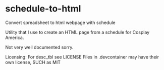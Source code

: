 # schedule-to-html
Convert spreadsheet to html webpage with schedule

Utility that I use to create an HTML page from a schedule for Cosplay America.

Not very well documented sorry.

Licensing:
For desc_tbl see LICENSE
Files in .devcontainer may have their own license, SUCH as MIT

